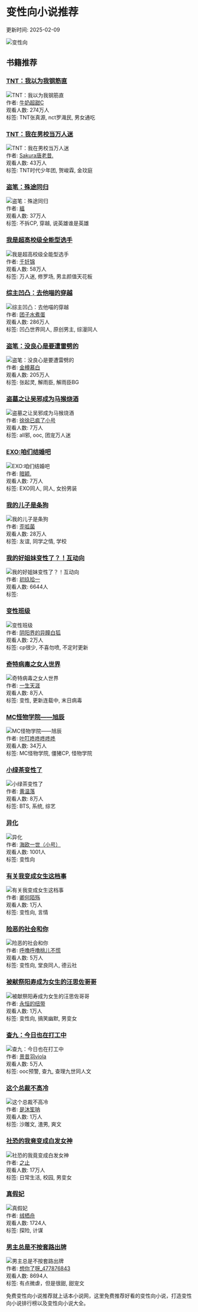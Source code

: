 # 变性向小说推荐

更新时间: 2025-02-09

![变性向](//piccn.ihuaben.com/pic/mark/default/1.jpg?x-oss-process=image/resize,w_200/format,webp)

## 书籍推荐

### [TNT：我以为我钢筋直](//www.ihuaben.com/book/9310641.html)
![TNT：我以为我钢筋直](//piccn.ihuaben.com/pic/book/202209/2615/1664178765038-0H3QYHqtL6_960-1280.jpeg?x-oss-process=image/resize,w_210/format,webp)  
作者: [牛奶超甜C](//user.ihuaben.com/51299091)  
观看人数: 274万人  
标签: TNT张真源, nct罗渽民, 男女通吃  

### [TNT：我在男校当万人迷](//www.ihuaben.com/book/11768791.html)
![TNT：我在男校当万人迷](//piccn.ihuaben.com/pic/book/202407/0322/1720015488956-gGM37EyyJ2_960-1280.png?x-oss-process=image/resize,w_210/format,webp)  
作者: [Sakura唐老昔.](//user.ihuaben.com/12461083)  
观看人数: 43万人  
标签: TNT时代少年团, 贺峻霖, 金玟庭  

### [盗笔：殊途同归](//www.ihuaben.com/book/11863829.html)
![盗笔：殊途同归](//piccn.ihuaben.com/pic/book/202406/2117/1718963129573-UUu7OU1x0w_960-1279.png?x-oss-process=image/resize,w_210/format,webp)  
作者: [縕](//user.ihuaben.com/24152192)  
观看人数: 37万人  
标签: 不拆CP, 穿越, 说英雄谁是英雄  

### [我是超高校级全能型选手](//www.ihuaben.com/book/10385767.html)
![我是超高校级全能型选手](//piccn.ihuaben.com/pic/book/202305/2117/1684660885087-8zpQ7Qja47_960-1280.png?x-oss-process=image/resize,w_210/format,webp)  
作者: [千钎锦](//user.ihuaben.com/89619427)  
观看人数: 58万人  
标签: 万人迷, 修罗场, 男主颜值天花板  

### [综主凹凸：去他喵的穿越](//www.ihuaben.com/book/5580855.html)
![综主凹凸：去他喵的穿越](//piccn.ihuaben.com/pic/book/202106/0609/1622941799102-7rK4a2uQ1G_960-1279.jpeg?x-oss-process=image/resize,w_210/format,webp)  
作者: [团子水煮蛋](//user.ihuaben.com/21124333)  
观看人数: 286万人  
标签: 凹凸世界同人, 原创男主, 综漫同人  

### [盗笔：没良心是要遭雷劈的](//www.ihuaben.com/book/5509130.html)
![盗笔：没良心是要遭雷劈的](//piccn.ihuaben.com/pic/book/202104/1823/1618760011469-80o25X9139_810-1080.jpeg?x-oss-process=image/resize,w_210/format,webp)  
作者: [金樽慕白](//user.ihuaben.com/23170162)  
观看人数: 205万人  
标签: 张起灵, 解雨臣, 解雨臣BG  

### [盗墓之让吴邪成为马猴烧酒](//www.ihuaben.com/book/11997683.html)
![盗墓之让吴邪成为马猴烧酒](//piccn.ihuaben.com/pic/book/202408/0515/1722843276417-8Vk9T34621_960-1280.png?x-oss-process=image/resize,w_210/format,webp)  
作者: [徐徐已疯了小号](//user.ihuaben.com/118680445)  
观看人数: 7万人  
标签: all邪, ooc, 团宠万人迷  

### [EXO:咱们结婚吧](//www.ihuaben.com/book/2076770.html)
![EXO:咱们结婚吧](//piccn.ihuaben.com/pic/book/201901/14558025-1547550536207-6Py1c4s67I_420-560.jpeg?x-oss-process=image/resize,w_210/format,webp)  
作者: [暗颖.](//user.ihuaben.com/14558025)  
观看人数: 7万人  
标签: EXO同人, 同人, 女扮男装  

### [我的儿子是条狗](//www.ihuaben.com/book/12172603.html)
![我的儿子是条狗](//piccn.ihuaben.com/pic/book/202408/2608/1724632762838-w23eGU9N9b_960-1278.png?x-oss-process=image/resize,w_210/format,webp)  
作者: [歪呱菌](//user.ihuaben.com/120851602)  
观看人数: 28万人  
标签: 友谊, 同学之情, 学校  

### [我的好姐妹变性了？！互动向](//www.ihuaben.com/book/9975897.html)
![我的好姐妹变性了？！互动向](//piccn.ihuaben.com/pic/book/202301/1416/1673686598170-gT942S5JR6_960-1277.png?x-oss-process=image/resize,w_210/format,webp)  
作者: [初玖拾一](//user.ihuaben.com/88974627)  
观看人数: 6644人  
标签:  

### [变性班级](//www.ihuaben.com/book/5419297.html)
![变性班级](//piccn.ihuaben.com/pic/book/202102/0422/1612447764322-044pEls6B3_413-551.jpeg?x-oss-process=image/resize,w_210/format,webp)  
作者: [阴阳界的异瞳白狐](//user.ihuaben.com/29734515)  
观看人数: 2万人  
标签: cp很少, 不喜勿喷, 不定时更新  

### [奇特病毒之女人世界](//www.ihuaben.com/book/4299345.html)
![奇特病毒之女人世界](//piccn.ihuaben.com/pic/book/202301/0219/1672658800189-U7r80E0905_960-1280.png?x-oss-process=image/resize,w_210/format,webp)  
作者: [一生天涯](//user.ihuaben.com/2777422)  
观看人数: 8万人  
标签: 变性, 更新连载中, 末日病毒  

### [MC怪物学院——旭辰](//www.ihuaben.com/book/3429190.html)
![MC怪物学院——旭辰](//piccn.ihuaben.com/pic/book/202202/1114/1644559398182-D2l937OLbg_960-1279.jpeg?x-oss-process=image/resize,w_210/format,webp)  
作者: [叶叮咚咚咚咚咚](//user.ihuaben.com/25916777)  
观看人数: 34万人  
标签: MC怪物学院, 僵猪CP, 怪物学院  

### [小绿茶变性了](//www.ihuaben.com/book/9353892.html)
![小绿茶变性了](//piccn.ihuaben.com/pic/book/202210/0412/1664856009484-0K871nHfBe_960-1283.jpeg?x-oss-process=image/resize,w_210/format,webp)  
作者: [黄温落](//user.ihuaben.com/31843325)  
观看人数: 8万人  
标签: BTS, 系统, 综艺  

### [异化](//www.ihuaben.com/book/4218958.html)
![异化](//piccn.ihuaben.com/pic/book/202006/1217/1591953688948-G353F6aBWM_960-1279.jpeg?x-oss-process=image/resize,w_210/format,webp)  
作者: [海欧一世（小号）](//user.ihuaben.com/23095782)  
观看人数: 1001人  
标签: 变性向  

### [有关我变成女生这档事](//www.ihuaben.com/book/5765879.html)
![有关我变成女生这档事](//piccn.ihuaben.com/pic/book/202108/1817/1629279914625-u71g347lTn_420-560.png?x-oss-process=image/resize,w_210/format,webp)  
作者: [卿何陌殇](//user.ihuaben.com/26302934)  
观看人数: 1万人  
标签: 变性向, 言情  

### [险恶的社会和你](//www.ihuaben.com/book/5456450.html)
![险恶的社会和你](//piccn.ihuaben.com/pic/book/202102/0711/1612669167309-AOnX2zl079_700-933.jpeg?x-oss-process=image/resize,w_210/format,webp)  
作者: [呼噜呼噜桃儿不慌](//user.ihuaben.com/16578590)  
观看人数: 5万人  
标签: 变性向, 堂良同人, 德云社  

### [被献祭阳寿成为女生的汪思佐哥哥](//www.ihuaben.com/book/8399133.html)
![被献祭阳寿成为女生的汪思佐哥哥](//piccn.ihuaben.com/pic/book/202205/2315/1653289304710-BdF20E0zgU_960-1280.jpeg?x-oss-process=image/resize,w_210/format,webp)  
作者: [永恒的纽带](//user.ihuaben.com/16672328)  
观看人数: 1万人  
标签: 变性向, 搞笑幽默, 男变女  

### [查九：今日也在打工中](//www.ihuaben.com/book/7787682.html)
![查九：今日也在打工中](//piccn.ihuaben.com/pic/book/202207/0908/1657325201479-66948c7KaF_960-1279.jpeg?x-oss-process=image/resize,w_210/format,webp)  
作者: [景昔羽viola](//user.ihuaben.com/56486412)  
观看人数: 5万人  
标签: ooc预警, 查九, 查理九世同人文  

### [这个总裁不高冷](//www.ihuaben.com/book/5360219.html)
![这个总裁不高冷](//piccn.ihuaben.com/pic/book/202101/2423/1611500420185-8mtroR7LG6_960-1280.jpeg?x-oss-process=image/resize,w_210/format,webp)  
作者: [是沐笙呐](//user.ihuaben.com/7906737)  
观看人数: 1万人  
标签: 沙雕文, 渣男, 爽文  

### [社恐的我竟变成白发女神](//www.ihuaben.com/book/8864624.html)
![社恐的我竟变成白发女神](//piccn.ihuaben.com/pic/book/202207/2610/1658802992059-1i353XUJw6_960-1280.jpeg?x-oss-process=image/resize,w_210/format,webp)  
作者: [之止](//user.ihuaben.com/74350461)  
观看人数: 17万人  
标签: 日常生活, 校园, 男变女  

### [真假妃](//www.ihuaben.com/book/513960.html)
![真假妃](//piccn.ihuaben.com/pic/book/201709/1504270271763-107tT274p1.jpeg?x-oss-process=image/resize,w_210/format,webp)  
作者: [绒栖舟](//user.ihuaben.com/3410130)  
观看人数: 1724人  
标签: 探险, 计谋  

### [男主总是不按套路出牌](//www.ihuaben.com/book/6190725.html)
![男主总是不按套路出牌](//piccn.ihuaben.com/pic/book/202107/0816/1625731595019-c6VVMpKLdb_620-826.jpeg?x-oss-process=image/resize,w_210/format,webp)  
作者: [想你了呀_477876843](//user.ihuaben.com/49377155)  
观看人数: 8694人  
标签: 有点微虐，但是很甜, 甜宠文  

免费变性向小说推荐就上话本小说网，这里免费推荐好看的变性向小说，打造变性向小说排行榜以及变性向小说大全。